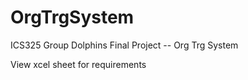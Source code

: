 # OrgTrgSystem
ICS325 Group Dolphins Final Project -- Org Trg System

View xcel sheet for requirements
